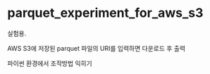# parquet_experiment_for_aws_s3

실험용.

AWS S3에 저장된 parquet 파일의 URI를 입력하면 다운로드 후 출력

파이썬 환경에서 조작방법 익히기

